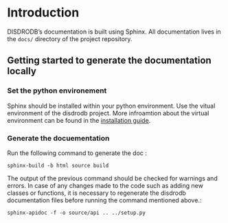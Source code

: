 # Introduction

DISDRODB’s documentation is built using Sphinx. All documentation lives in the `docs/` directory of the project repository.

## Getting started to generate the documentation locally

### Set the python environement

Sphinx should be installed within your python environment. Use the vitual environment of the disdrodb project. More infroamtion about the virtual environment can be found in the [installation guide](https://disdrodb.readthedocs.io/en/latest/installation.html#installation-for-standard-users).



### Generate the docuementation

Run the following command to generate the doc :

```
sphinx-build -b html source build
```



The output of the previous command should be checked for warnings and errors. In case of any changes made to the code such as adding new classes or
functions, it is necessary to regenerate the disdrodb documentation
files before running the command mentioned above.:

    sphinx-apidoc -f -o source/api .. ../setup.py
